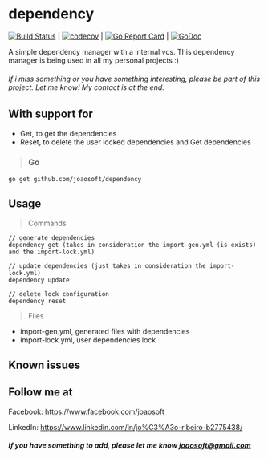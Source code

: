 # dependency
[![Build Status](https://travis-ci.org/joaosoft/dependency.svg?branch=master)](https://travis-ci.org/joaosoft/dependency) | [![codecov](https://codecov.io/gh/joaosoft/dependency/branch/master/graph/badge.svg)](https://codecov.io/gh/joaosoft/dependency) | [![Go Report Card](https://goreportcard.com/badge/github.com/joaosoft/dependency)](https://goreportcard.com/report/github.com/joaosoft/dependency) | [![GoDoc](https://godoc.org/github.com/joaosoft/dependency?status.svg)](https://godoc.org/github.com/joaosoft/dependency)

A simple dependency manager with a internal vcs.
This dependency manager is being used in all my personal projects :)

###### If i miss something or you have something interesting, please be part of this project. Let me know! My contact is at the end.

## With support for
* Get, to get the dependencies
* Reset, to delete the user locked dependencies and Get dependencies

>### Go
```
go get github.com/joaosoft/dependency
```

## Usage 
> Commands
```
// generate dependencies
dependency get (takes in consideration the import-gen.yml (is exists) and the import-lock.yml)

// update dependencies (just takes in consideration the import-lock.yml)
dependency update

// delete lock configuration
dependency reset
```

> Files
* import-gen.yml, generated files with dependencies
* import-lock.yml, user dependencies lock

## Known issues

## Follow me at
Facebook: https://www.facebook.com/joaosoft

LinkedIn: https://www.linkedin.com/in/jo%C3%A3o-ribeiro-b2775438/

##### If you have something to add, please let me know joaosoft@gmail.com
